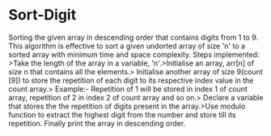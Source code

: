 # Sort-Digit
Sorting the given array in descending order that contains digits from 1 to 9.
This algorithm is effective to sort a given undorted array of size 'n' to a sorted array with minimum time and space complexity.
Steps implemented: >Take the length of the array in a variable, 'n'.>Initialise an array, arr[n] of size n that contains all the elements.> Initialise another array of size 9(count [9]) to store the repetition of each digit to its respective index value in the count array.> Example:- Repetition of 1 will be stored in index 1 of count array, repetition of 2 in index 2 of count array and so on.> Declare a variable that stores the the repetition of digits present in the array.>Use modulo function to extract the highest digit from the number and store till its repetition.
Finally print the array in descending order.
